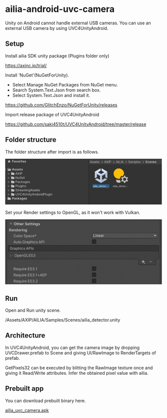 # ailia-android-uvc-camera

Unity on Android cannot handle external USB cameras. You can use an external USB camera by using UVC4UnityAndroid.

## Setup

Install ailia SDK unity package (Plugins folder only)

https://axinc.jp/trial/

Install 'NuGet'(NuGetForUnity).
- Select Manage NuGet Packages from NuGet menu.
- Search System.Text.Json from search box.
- Select System.Text.Json and install it.

https://github.com/GlitchEnzo/NuGetForUnity/releases

Import release package of UVC4UnityAndroid

https://github.com/saki4510t/UVC4UnityAndroid/tree/master/release

## Folder structure

The folder structure after import is as follows.

![Tutorial/folder.png](Tutorial/folder.png)

Set your Render settings to OpenGL, as it won't work with Vulkan.

![Tutorial/render.png](Tutorial/render.png)

## Run

Open and Run unity scene.

/Assets/AXIP/AILIA/Samples/Scenes/ailia_detector.unity

## Architecture

In UVC4UnityAndroid, you can get the camera image by dropping UVCDrawer.prefab to Scene and giving UI/RawImage to RenderTargets of prefab.

GetPixels32 can be executed by blitting the RawImage texture once and giving it Read/Write attributes. Infer the obtained pixel value with ailia.

## Prebuilt app

You can download prebuilt binary here.

[ailia_uvc_camera.apk](Release/ailia_uvc_camera.apk)
